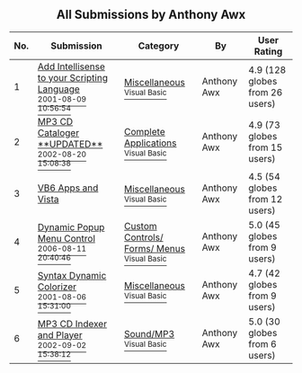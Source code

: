 ﻿<div align="center">

## All Submissions by Anthony Awx

</div>

No.  | Submission | Category | By   | User Rating
---- | ---------- | -------- | ---- | -----------
1 | [Add Intellisense to your Scripting Language<br /><sup>2001-08-09 10:56:54</sup>](https://github.com/Planet-Source-Code/anthony-awx-add-intellisense-to-your-scripting-language__1-25988) | [Miscellaneous<br /><sup>Visual Basic</sup>](../ByCategory/miscellaneous__1-1.md) | Anthony Awx | 4.9 (128 globes from 26 users)
2 | [MP3 CD Cataloger \*\*UPDATED\*\*<br /><sup>2002-08-20 15:08:38</sup>](https://github.com/Planet-Source-Code/anthony-awx-mp3-cd-cataloger-updated__1-38084) | [Complete Applications<br /><sup>Visual Basic</sup>](../ByCategory/complete-applications__1-27.md) | Anthony Awx | 4.9 (73 globes from 15 users)
3 | [VB6 Apps and Vista<br />](https://github.com/Planet-Source-Code/anthony-awx-vb6-apps-and-vista__1-66696) | [Miscellaneous<br /><sup>Visual Basic</sup>](../ByCategory/miscellaneous__1-1.md) | Anthony Awx | 4.5 (54 globes from 12 users)
4 | [Dynamic Popup Menu Control<br /><sup>2006-08-11 20:40:46</sup>](https://github.com/Planet-Source-Code/anthony-awx-dynamic-popup-menu-control__1-66255) | [Custom Controls/ Forms/  Menus<br /><sup>Visual Basic</sup>](../ByCategory/custom-controls-forms-menus__1-4.md) | Anthony Awx | 5.0 (45 globes from 9 users)
5 | [Syntax Dynamic Colorizer<br /><sup>2001-08-06 15:31:00</sup>](https://github.com/Planet-Source-Code/anthony-awx-syntax-dynamic-colorizer__1-25915) | [Miscellaneous<br /><sup>Visual Basic</sup>](../ByCategory/miscellaneous__1-1.md) | Anthony Awx | 4.7 (42 globes from 9 users)
6 | [MP3 CD Indexer and Player<br /><sup>2002-09-02 15:38:12</sup>](https://github.com/Planet-Source-Code/anthony-awx-mp3-cd-indexer-and-player__1-38596) | [Sound/MP3<br /><sup>Visual Basic</sup>](../ByCategory/sound-mp3__1-45.md) | Anthony Awx | 5.0 (30 globes from 6 users)
